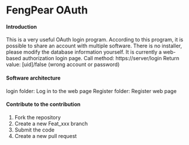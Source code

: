 # FengPear OAuth

#### Introduction
This is a very useful OAuth login program. According to this program, it is possible to share an account with multiple software.
There is no installer, please modify the database information yourself.
It is currently a web-based authorization login page.
Call method: https://server/login
Return value: [uid]/false (wrong account or password)

#### Software architecture
login folder: Log in to the web page
Register folder: Register web page

#### Contribute to the contribution

1. Fork the repository
2. Create a new Feat_xxx branch
3. Submit the code
4. Create a new pull request

